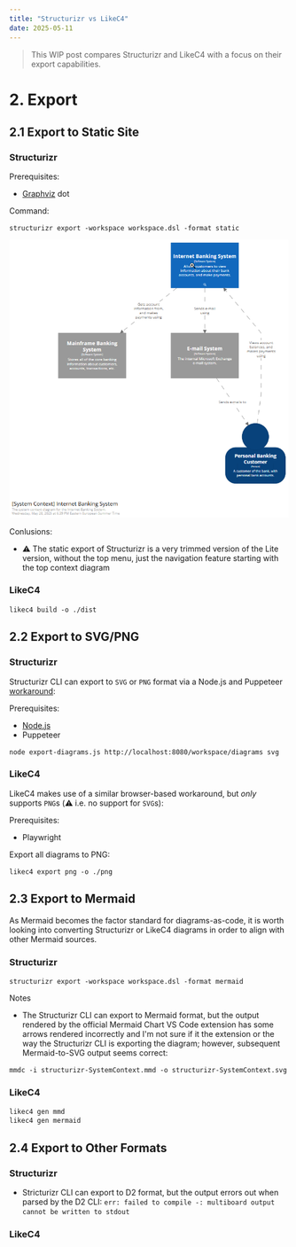 ```yaml
---
title: "Structurizr vs LikeC4"
date: 2025-05-11
---
```


> This WIP post compares Structurizr and LikeC4 with a focus on their export capabilities.

# 2. Export

## 2.1 Export to Static Site

### Structurizr

Prerequisites:
- [Graphviz](https://graphviz.org) dot

Command:

```shell
structurizr export -workspace workspace.dsl -format static
```

![structurizr-export-static.png](structurizr-export-static.png)

Conlusions:
- ⚠️ The static export of Structurizr is a very trimmed version of the Lite version, without the top menu, just the navigation feature starting with the top context diagram

### LikeC4

```shell
likec4 build -o ./dist
```

## 2.2 Export to SVG/PNG

### Structurizr

Structurizr CLI can export to `SVG` or `PNG` format via a Node.js and Puppeteer [workaround](https://github.com/structurizr/puppeteer):

Prerequisites:
- [Node.js](https://nodejs.org)
- Puppeteer

```shell
node export-diagrams.js http://localhost:8080/workspace/diagrams svg
```

### LikeC4

LikeC4 makes use of a similar browser-based workaround, but _only_ supports `PNG`s (⚠️ i.e. no support for `SVG`s):

Prerequisites:
- Playwright

Export all diagrams to PNG:

```shell
likec4 export png -o ./png
```

## 2.3 Export to Mermaid

As Mermaid becomes the factor standard for diagrams-as-code, it is worth looking into converting Structurizr or LikeC4 diagrams in order to align with other Mermaid sources.

### Structurizr

```shell
structurizr export -workspace workspace.dsl -format mermaid
```

Notes
- The Structurizr CLI can export to Mermaid format, but the output rendered by the official Mermaid Chart VS Code extension has some arrows rendered incorrectly and I'm not sure if it the extension or the way the Structurizr CLI is exporting the diagram; however, subsequent Mermaid-to-SVG output seems correct:

```shell
mmdc -i structurizr-SystemContext.mmd -o structurizr-SystemContext.svg
```

### LikeC4

```shell
likec4 gen mmd
likec4 gen mermaid
```

## 2.4 Export to Other Formats

### Structurizr

- Stricturizr CLI can export to D2 format, but the output errors out when parsed by the D2 CLI: `err: failed to compile -: multiboard output cannot be written to stdout`

### LikeC4